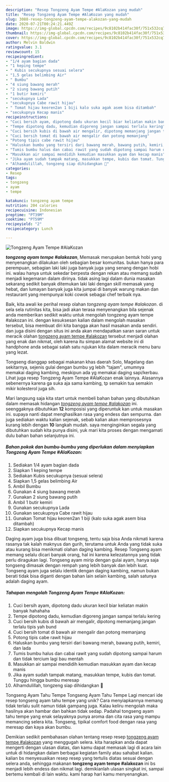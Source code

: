 ```yaml
---
description: "Resep Tongzeng Ayam Tempe #AlaKozan yang mudah"
title: "Resep Tongzeng Ayam Tempe #AlaKozan yang mudah"
slug: 3088-resep-tongzeng-ayam-tempe-alakozan-yang-mudah
date: 2020-07-21T00:24:21.449Z
image: https://img-global.cpcdn.com/recipes/9c8102b414fac30f/751x532cq70/tongzeng-ayam-tempe-alakozan-foto-resep-utama.jpg
thumbnail: https://img-global.cpcdn.com/recipes/9c8102b414fac30f/751x532cq70/tongzeng-ayam-tempe-alakozan-foto-resep-utama.jpg
cover: https://img-global.cpcdn.com/recipes/9c8102b414fac30f/751x532cq70/tongzeng-ayam-tempe-alakozan-foto-resep-utama.jpg
author: Melvin Baldwin
ratingvalue: 3.1
reviewcount: 15
recipeingredient:
- "1/4 ayam bagian dada"
- "1 keping tempe"
- " Kubis secukupnya sesuai selera"
- "1,5 gelas belimbing Air"
- " Bumbu"
- "4 siung bawang merah"
- "2 siung bawang putih"
- "1 butir kemiri"
- "secukupnya Lada"
- "secukupnya Cabe rawit hijau"
- " Tomat hijau keoren2an 1 biji kalo suka agak asem bisa ditambah"
- "secukupnya Kecap manis"
recipeinstructions:
- "Cuci bersih ayam, dipotong dadu ukuran kecil biar keliatan makin banyak hahahaha"
- "Tempe dipotong dadu, kemudian digoreng jangan sampai terlalu kering"
- "Cuci bersih kubis di bawah air mengalir, dipotong memanjang jangan terlalu tipis yah bund"
- "Cuci bersih tomat di bawah air mengalir dan potong memanjang"
- "Potong tipis cabe rawit hijau"
- "Haluskan bumbu yang tersiri dari bawang merah, bawang putih, kemiri, dan lada"
- "Tumis bumbu halus dan cabai rawit yang sudah dipotong sampai harum dan tidak tercium lagi bau mentah"
- "Masukkan air sampai mendidih kemudian masukkan ayam dan kecap manis"
- "Jika ayam sudah tampak matang, masukkan tempe, kubis dan tomat. Tunggu hingga bumbu meresap"
- "Alhamdulillah, tongzeng siap dihidangkan 🤗"
categories:
- Resep
tags:
- tongzeng
- ayam
- tempe

katakunci: tongzeng ayam tempe 
nutrition: 204 calories
recipecuisine: Indonesian
preptime: "PT39M"
cooktime: "PT59M"
recipeyield: "2"
recipecategory: Lunch

---
```



![Tongzeng Ayam Tempe #AlaKozan](https://img-global.cpcdn.com/recipes/9c8102b414fac30f/751x532cq70/tongzeng-ayam-tempe-alakozan-foto-resep-utama.jpg)

<b><i>tongzeng ayam tempe #alakozan</i></b>, Memasak merupakan bentuk hobi yang menyenangkan dilakukan oleh sebagian besar komunitas. bukan hanya para perempuan, sebagian laki laki juga banyak juga yang senang dengan hobi ini. walau hanya untuk sekedar berpesta dengan rekan atau memang sudah menjadi kegemaran dalam dirinya. tidak asing lagi dalam dunia masakan sekarang sedikit banyak ditemukan laki laki dengan skill memasak yang hebat, dan lumayan banyak juga kita jumpai di banyak warung makan dan restaurant yang mempunyai koki cowok sebagai chef terbaik nya.

Baik, kita awali ke perihal resep olahan <i>tongzeng ayam tempe #alakozan</i>. di sela sela rutinitas kita, bisa jadi akan terasa menyenangkan bila sejenak anda memberikan sedikit waktu untuk mengolah tongzeng ayam tempe #alakozan ini. dengan kesuksesan kalian dalam mengolah masakan tersebut, bisa membuat diri kita bangga akan hasil masakan anda sendiri. dan juga disini dengan situs ini anda akan mendapatkan saran saran untuk meracik olahan <u>tongzeng ayam tempe #alakozan</u> tersebut menjadi olahan yang enak dan nikmat, oleh karena itu simpan alamat website ini di handphone anda sebagai salah satu rujukan kita dalam meracik menu baru yang lezat.

Tongseng dianggap sebagai makanan khas daerah Solo, Magelang dan sekitarnya, sejenis gulai dengan bumbu yg lebih &#34;tajam&#34;, umumnya memakai daging kambing, meskipun ada yg memakai daging sapi/kerbau. Lihat juga resep Tongzeng Ayam Tempe #AlaKozan enak lainnya. Alasannya sebenernya karena ga suka aja sama kambing, tp semakin tua semakin mikir kolesterol juga sih.


Mari langsung saja kita start untuk membeli bahan bahan yang dibutuhkan dalam memasak hidangan <u><i>tongzeng ayam tempe #alakozan</i></u> ini. seenggaknya dibutuhkan <b>12</b> komposisi yang diperuntuk kan untuk masakan ini. supaya nanti dapat menghasilkan rasa yang endess dan sempurna. dan juga sediakan waktu kalian sejenak, sebab kalian akan memprosesnya kurang lebih dengan <b>10</b> langkah mudah. saya menginginkan segala yang dibutuhkan sudah kita punya disini, yuk mari kita proses dengan mengamati dulu bahan bahan selanjutnya ini.

<!--inarticleads1-->

##### Bahan pokok dan bumbu-bumbu yang diperlukan dalam menyiapkan Tongzeng Ayam Tempe #AlaKozan:

1. Sediakan 1/4 ayam bagian dada
1. Siapkan 1 keping tempe
1. Sediakan  Kubis secukupnya (sesuai selera)
1. Siapkan 1,5 gelas belimbing Air
1. Ambil  Bumbu
1. Gunakan 4 siung bawang merah
1. Gunakan 2 siung bawang putih
1. Ambil 1 butir kemiri
1. Gunakan secukupnya Lada
1. Gunakan secukupnya Cabe rawit hijau
1. Gunakan  Tomat hijau keoren2an 1 biji (kalo suka agak asem bisa ditambah)
1. Siapkan secukupnya Kecap manis


Daging ayam juga bisa dibuat tongseng, tentu saja bisa Anda nikmati karena rasanya tak kalah maknyus dan gurih, terutama untuk Anda yang tidak suka atau kurang bisa menikmati olahan daging kambing. Resep Tongseng ayam memang selalu dicari banyak orang, hal ini karena kelezatannya yang tidak perlu diragukan lagi. Tongseng ayam mirip dengan gulai ayam, hanya saja tongseng dimasak dengan rempah yang lebih banyak dan lebih kuat. Tongseng ayam juga selalu identik dengan daging kambing, namun bukan berati tidak bisa diganti dengan bahan lain selain kambing, salah satunya adalah daging ayam. 

<!--inarticleads2-->

##### Tahapan mengolah Tongzeng Ayam Tempe #AlaKozan:

1. Cuci bersih ayam, dipotong dadu ukuran kecil biar keliatan makin banyak hahahaha
1. Tempe dipotong dadu, kemudian digoreng jangan sampai terlalu kering
1. Cuci bersih kubis di bawah air mengalir, dipotong memanjang jangan terlalu tipis yah bund
1. Cuci bersih tomat di bawah air mengalir dan potong memanjang
1. Potong tipis cabe rawit hijau
1. Haluskan bumbu yang tersiri dari bawang merah, bawang putih, kemiri, dan lada
1. Tumis bumbu halus dan cabai rawit yang sudah dipotong sampai harum dan tidak tercium lagi bau mentah
1. Masukkan air sampai mendidih kemudian masukkan ayam dan kecap manis
1. Jika ayam sudah tampak matang, masukkan tempe, kubis dan tomat. Tunggu hingga bumbu meresap
1. Alhamdulillah, tongzeng siap dihidangkan 🤗


Tongseng Ayam Tahu Tempe Tongseng Ayam Tahu Tempe Lagi mencari ide resep tongseng ayam tahu tempe yang unik? Cara menyiapkannya memang tidak terlalu sulit namun tidak gampang juga. Kalau keliru mengolah maka hasilnya akan hambar dan bahkan tidak sedap. Padahal tongseng ayam tahu tempe yang enak selayaknya punya aroma dan cita rasa yang mampu memancing selera kita. Tongseng, tipikal comfort food dengan rasa yang meresap dan kaya akan bumbu. 

Demikian sedikit pembahasan olahan tentang resep resep <u>tongzeng ayam tempe #alakozan</u> yang menggugah selera. kita harapkan anda dapat mengerti dengan ulasan diatas, dan kamu dapat memasak lagi di acara lain untuk di hidangkan dalam berbagai kegiatan family atau sahabat kalian. kalian bs menyesuaikan resep resep yang tertulis diatas sesuai dengan selera anda, sehingga makanan <b>tongzeng ayam tempe #alakozan</b> ini bs menjadi lebih endess dan nikmat lagi. demikianlah ulasan singkat ini, sampai bertemu kembali di lain waktu. kami harap hari kamu menyenangkan.
